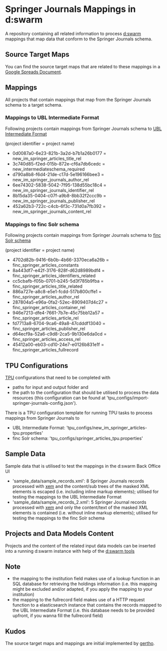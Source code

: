 # Springer Journals Mappings in d:swarm

A repository containing all related information to process [d:swarm](http://dswarm.org) mappings that map data that conform to the Springer Journals schema.

## Source Target Maps

You can find the source target maps that are related to these mappings in a [Google Spreads Document](https://docs.google.com/spreadsheets/d/1An31LD1CcoRbfhLOnsnChXvPQb7ydhL2K9Z_2BW1qJg/edit?usp=sharing).

## Mappings

All projects that contain mappings that map from the Springer Journals schema to a target schema.

### Mappings to UBL Intermediate Format

Following projects contain mappings from Springer Journals schema to [UBL Intermediate Format](https://github.com/ubleipzig/intermediateschema/blob/master/is-0.9.json)

(project identifier = project name)

 * 0d0087a0-6e23-821b-3a2d-b7b1a26b0177 = new_im_springer_articles_title_rel
 * 3c740d85-f2ed-015b-872e-cf6a7db6cedc = new_intermediateschema_required
 * d790a8b8-f6d4-21de-c17d-5e196166bee3 = new_im_springer_journals_author_rel
 * 6ee74302-5838-5042-7f95-138d55bc18c4 = new_im_springer_journals_identifier_rel
 * 8b15da35-0404-c07f-a9b8-8bb32f2ccc9b = new_im_springer_journals_publisher_rel
 * 452a62b3-722c-c4cb-6f3c-731d0a7fb392 = new_im_springer_journals_content_rel

### Mappings to finc Solr schema

Following projects contain mappings from Springer Journals schema to [finc Solr schema](https://github.com/finc/index/blob/master/schema.xml)

(project identifier = project name)

 * 4702d82b-9416-6b0b-4b66-3370eca6a26b = finc_springer_articles_constants
 * 8a443df7-e42f-3176-828f-d62d8989bdf4 = finc_springer_articles_identifiers_related
 * cc5cbafb-f05b-0701-b245-5d3f785b9fba = finc_springer_articles_title_related
 * 886a727e-a8c8-e5e1-fcdd-517b800cffe1 = finc_springer_articles_author_rel
 * 287804a5-e96a-0fa2-52ec-8909407d4c27 = finc_springer_articles_container_rel
 * 946e7213-dfe4-7661-7b7e-45c75bb12a57 = finc_springer_articles_article_rel
 * fd7713a8-6704-9ca6-49a8-47cdddf13040 = finc_springer_articles_publisher_rel
 * d64ecf9a-52a6-c9d8-2ca5-9b130e6da0cd = finc_springer_articles_access_rel
 * 45412a00-eb03-cd10-24e7-e0126b831e1f = finc_springer_articles_fullrecord

## TPU Configurations

[TPU](https://github.com/dswarm/task-processing-unit-for-dswarm) configurations that need to be completed with
 * paths for input and output folder and 
 * the path to the configuration that should be utilised to process the data resources (this configuration can be found at 'tpu_configs/import-springer-journals-config.json').

There is a TPU configuration template for running TPU tasks to process mappings from Springer Journals to
 * UBL Intermediate Format: 'tpu_configs/new_im_springer_articles-tpu.properties'
 * finc Solr schema: 'tpu_configs/springer_articles_tpu.properties'

## Sample Data

Sample data that is utilised to test the mappings in the d:swarm Back Office UI

 * 'sample_data/sample_records.xml': 8 Springer Journals records processed with [xem](https://github.com/dswarm/xml-elements-masker) and the content/sub trees of the masked XML elements is escaped (i.e. including inline markup elements); utilised for testing the mappings to the UBL Intermediate Format
 * 'sample_data/sample_records_2.xml': 5 Springer Journal records processed with [xem](https://github.com/dswarm/xml-elements-masker) and only the content/text of the masked XML elements is contained (i.e. without inline markup elements); utilised for testing the mappings to the finc Solr schema

## Projects and Data Models Content

Projects and the content of the related input data models can be inserted into a running d:swarm instance with help of the [d:swarm tools](https://github.com/dswarm/dswarm-tools)

## Note
 
 * the mapping to the institution field makes use of a lookup function in an SQL database for retrieving the holdings information (i.e. this mapping might be excluded and/or adapted, if you apply the mapping to your institution)
 * the mapping to the fullrecord field makes use of a HTTP request function to a elasticsearch instance that contains the records mapped to the UBL Intermediate Format (i.e. this database needs to be provided upfront, if you wanna fill the fullrecord field)

## Kudos

The source target maps and mappings are initial implemented by [gertho](https://github.com/gertho).
